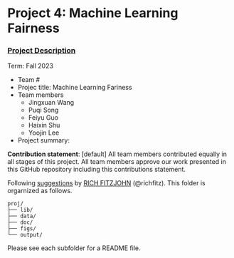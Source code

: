 # Project 4: Machine Learning Fairness

### [Project Description](doc/project4_desc.md)

Term: Fall 2023

+ Team #
+ Projec title: Machine Learning Fariness
+ Team members
	+ Jingxuan Wang
	+ Puqi Song
	+ Feiyu Guo
	+ Haixin Shu
	+ Yoojin Lee
+ Project summary: 
	
**Contribution statement**: [default] All team members contributed equally in all stages of this project. All team members approve our work presented in this GitHub repository including this contributions statement. 

Following [suggestions](http://nicercode.github.io/blog/2013-04-05-projects/) by [RICH FITZJOHN](http://nicercode.github.io/about/#Team) (@richfitz). This folder is orgarnized as follows.

```
proj/
├── lib/
├── data/
├── doc/
├── figs/
└── output/
```

Please see each subfolder for a README file.
